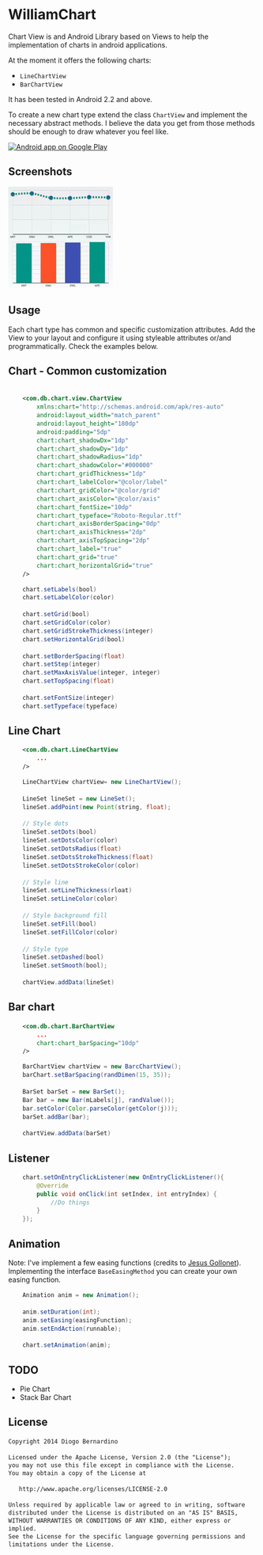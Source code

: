 WilliamChart
===============

Chart View is and Android Library based on Views to help the implementation of charts in android applications.

At the moment it offers the following charts:
* ``LineChartView``
* ``BarChartView``

It has been tested in Android 2.2 and above.

To create a new chart type extend the class ``ChartView`` and implement the necessary abstract methods. I believe the data you get from those methods should be enough to draw whatever you feel like.

<a href="https://play.google.com/store/apps/details?id=com.db.williamchartdemo">
  <img alt="Android app on Google Play" src="https://developer.android.com/images/brand/en_app_rgb_wo_45.png" />
</a>

Screenshots
-----------

![Demo Screenshot][1]


Usage
-----
Each chart type has common and specific customization attributes. Add the View to your layout and configure it using styleable attributes or/and programmatically. Check the examples below.


Chart - Common customization
----------------------

```xml

    <com.db.chart.view.ChartView
        xmlns:chart="http://schemas.android.com/apk/res-auto"
        android:layout_width="match_parent"
        android:layout_height="180dp"
        android:padding="5dp"
        chart:chart_shadowDx="1dp"
        chart:chart_shadowDy="1dp"
        chart:chart_shadowRadius="1dp"
        chart:chart_shadowColor="#000000"
        chart:chart_gridThickness="1dp"
        chart:chart_labelColor="@color/label"
        chart:chart_gridColor="@color/grid"
        chart:chart_axisColor="@color/axis"
        chart:chart_fontSize="10dp"
        chart:chart_typeface="Roboto-Regular.ttf"
        chart:chart_axisBorderSpacing="0dp"
        chart:chart_axisThickness="2dp"
        chart:chart_axisTopSpacing="2dp"
        chart:chart_label="true"
        chart:chart_grid="true"
        chart:chart_horizontalGrid="true"
    />

```

```java
    chart.setLabels(bool)
    chart.setLabelColor(color)
    
    chart.setGrid(bool)
    chart.setGridColor(color)
    chart.setGridStrokeThickness(integer)
    chart.setHorizontalGrid(bool)

    chart.setBorderSpacing(float)
    chart.setStep(integer)
    chart.setMaxAxisValue(integer, integer)
    chart.setTopSpacing(float)

    chart.setFontSize(integer)
    chart.setTypeface(typeface)
```


Line Chart
----------

```xml
    <com.db.chart.LineChartView
        ... 
    />
```

```java
    LineChartView chartView= new LineChartView();

    LineSet lineSet = new LineSet();
    lineSet.addPoint(new Point(string, float);
    
    // Style dots
    lineSet.setDots(bool)
    lineSet.setDotsColor(color)
    lineSet.setDotsRadius(float)
    lineSet.setDotsStrokeThickness(float)
    lineSet.setDotsStrokeColor(color)
    
    // Style line
    lineSet.setLineThickness(rloat)
    lineSet.setLineColor(color)
    
    // Style background fill
    lineSet.setFill(bool)
    lineSet.setFillColor(color)
    
    // Style type
    lineSet.setDashed(bool)
    lineSet.setSmooth(bool);

    chartView.addData(lineSet)
```


Bar chart
---------

```xml
    <com.db.chart.BarChartView
        ... 
        chart:chart_barSpacing="10dp"
    />
```

```java
    BarChartView chartView = new BarcChartView();
    barChart.setBarSpacing(randDimen(15, 35));

    BarSet barSet = new BarSet();
    Bar bar = new Bar(mLabels[j], randValue());
    bar.setColor(Color.parseColor(getColor(j)));
    barSet.addBar(bar);

    chartView.addData(barSet)
```


Listener
---------

```java
    chart.setOnEntryClickListener(new OnEntryClickListener(){
        @Override
        public void onClick(int setIndex, int entryIndex) {
            //Do things
        }
    });
```


Animation
---------

Note: I've implement a few easing functions (credits to [Jesus Gollonet](http://jesusgollonet.com/)). Implementing the interface ``BaseEasingMethod`` you can create your own easing function.

```java
    Animation anim = new Animation();

    anim.setDuration(int);
    anim.setEasing(easingFunction);
    anim.setEndAction(runnable);
    
    chart.setAnimation(anim);
```


TODO
----
* Pie Chart
* Stack Bar Chart


License
-------

    Copyright 2014 Diogo Bernardino

    Licensed under the Apache License, Version 2.0 (the "License");
    you may not use this file except in compliance with the License.
    You may obtain a copy of the License at

       http://www.apache.org/licenses/LICENSE-2.0

    Unless required by applicable law or agreed to in writing, software
    distributed under the License is distributed on an "AS IS" BASIS,
    WITHOUT WARRANTIES OR CONDITIONS OF ANY KIND, either express or implied.
    See the License for the specific language governing permissions and
    limitations under the License.



[1]: ./art/demo.gif